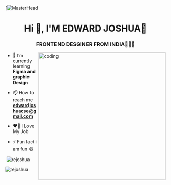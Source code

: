 [![MasterHead](https://i.redd.it/n8agw6z2smyb1.gif)
<h1 align="center">Hi 👋, I'M EDWARD JOSHUA💜 </h1>
<h3 align="center">FRONTEND DESGINER FROM INDIA🧡🤍💚 </h3>
<img align="right"alt="coding"width="400" src="https://i.pinimg.com/originals/ec/5f/37/ec5f377a267f9e999a5f4b13bd0fb102.gif">

- 🌱 I’m currently learning **Figma and graphic Design**

- 📫 How to reach me **edwardjoshuacse@gmail.com**
- ❤️‍🔥 I Love My Job

- ⚡ Fun fact i am fun 😄



<p>&nbsp;<img align="center" src="https://github-readme-stats.vercel.app/api?username=rejoshua&show_icons=true&locale=en" alt="rejoshua" /></p>

<p><img align="center" src="https://github-readme-streak-stats.herokuapp.com/?user=rejoshua&" alt="rejoshua" /></p>

<!--
**rejoshua/rejoshua** is a ✨ _special_ ✨ repository because its `README.md` (this file) appears on your GitHub profile.

Here are some ideas to get you started:

- 🔭 I’m currently working on ...
- 🌱 I’m currently learning ...
- 👯 I’m looking to collaborate on ...
- 🤔 I’m looking for help with ...
- 💬 Ask me about ...
- 📫 How to reach me: ...
- 😄 Pronouns: ...
- ⚡ Fun fact: ...
-->

